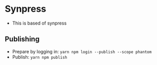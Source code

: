 # Synpress

- This is based of synpress

## Publishing

- Prepare by logging in: `yarn npm login --publish --scope phantom`
- Publish: `yarn npm publish`
